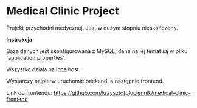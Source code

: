 <h1> Medical Clinic Project </h1>

Projekt przychodni medycznej. Jest w dużym stopniu nieskończony.

**Instrukcja**

Baza danych jest skonfigurowana z MySQL, dane na jej temat są w pliku 'application.properties'.

Wszystko działa na localhost.

Wystarczy najpierw uruchomić backend, a następnie frontend.

Link do frontendu: https://github.com/krzysztofplociennik/medical-clinic-frontend